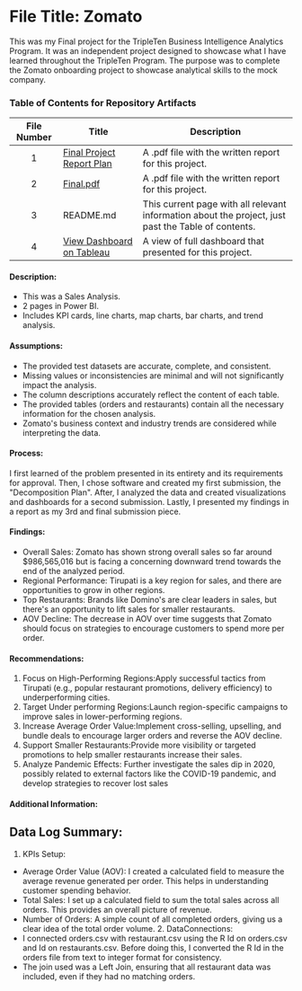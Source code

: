 # File Title: Zomato

This was my Final project for the TripleTen Business Intelligence Analytics Program. It was an independent project designed to showcase what I have learned throughout the TripleTen Program. The purpose was to complete the Zomato onboarding project to showcase analytical skills to the mock company.

### Table of Contents for Repository Artifacts
| File Number | Title | Description |
| :-----------: | ----------- |----------- |
| 1 | [Final Project Report Plan](https://github.com/jacobirsan/README.md/blob/cf25a553eee662cdd60b5d561baaa57958140394/Zomato/TripleTen%20Final%20Project%20Plan-%20Jacob%20Irsan.pdf) | A .pdf file with the written report for this project. |
| 2 | [Final.pdf](https://github.com/jacobirsan/README.md/blob/cf25a553eee662cdd60b5d561baaa57958140394/Zomato/Final%20Project%20Report%20-%20Jacob%20Irsan.pdf) | A .pdf file with the written report for this project. |
| 3 | README.md | This current page with all relevant information about the project, just past the Table of contents. |
| 4 | [View Dashboard on Tableau](https://public.tableau.com/app/profile/jacob.irsan/viz/Book1_17272607929740/ZomatoSalesAnalysisDashboard?publish=yes) | A view of full dashboard that presented for this project. |


#### Description:
- This was a Sales Analysis.
- 2 pages in Power BI.
- Includes KPI cards, line charts, map charts, bar charts, and trend analysis.

#### Assumptions:
- The provided test datasets are accurate, complete, and consistent.
- Missing values or inconsistencies are minimal and will not significantly impact the analysis.
- The column descriptions accurately reflect the content of each table.
- The provided tables (orders and restaurants) contain all the necessary information for the chosen analysis.
- Zomato's business context and industry trends are considered while interpreting the data.

#### Process:
I first learned of the problem presented in its entirety and its requirements for approval.
Then, I chose software and created my first submission, the "Decomposition Plan".
After, I analyzed the data and created visualizations and dashboards for a second submission.
Lastly, I presented my findings in a report as my 3rd and final submission piece.

#### Findings:
- Overall Sales: Zomato has shown strong overall sales so far around $986,565,016 but is facing a concerning downward trend towards the end of the analyzed period.
- Regional Performance: Tirupati is a key region for sales, and there are opportunities to grow in other regions.
- Top Restaurants: Brands like Domino's are clear leaders in sales, but there's an opportunity to lift sales for smaller restaurants.
- AOV Decline: The decrease in AOV over time suggests that Zomato should focus on strategies to encourage customers to spend more per order.

#### Recommendations:
1. Focus on High-Performing Regions:Apply successful tactics from Tirupati (e.g., popular restaurant promotions, delivery efficiency) to underperforming cities.
2. Target Under performing Regions:Launch region-specific campaigns to improve sales in lower-performing regions.
3. Increase Average Order Value:Implement cross-selling, upselling, and bundle deals to encourage larger orders and reverse the AOV decline.
4. Support Smaller Restaurants:Provide more visibility or targeted promotions to help smaller restaurants increase their sales.
5. Analyze Pandemic Effects: Further investigate the sales dip in 2020, possibly related to external factors like the COVID-19 pandemic, and develop strategies to recover lost sales

#### Additional Information:
## Data Log Summary:
1. KPIs Setup:
- Average Order Value (AOV): I created a calculated field to measure the average revenue generated per order. This helps in understanding customer spending behavior.
- Total Sales: I set up a calculated field to sum the total sales across all orders. This provides an overall picture of revenue.
- Number of Orders: A simple count of all completed orders, giving us a clear idea of the total order volume. 2. DataConnections:
- I connected orders.csv with restaurant.csv using the R Id on orders.csv and Id on restaurants.csv. Before doing this, I converted the R Id in the orders file from text to integer format for consistency.
- The join used was a Left Join, ensuring that all restaurant data was included, even if they had no matching orders.
